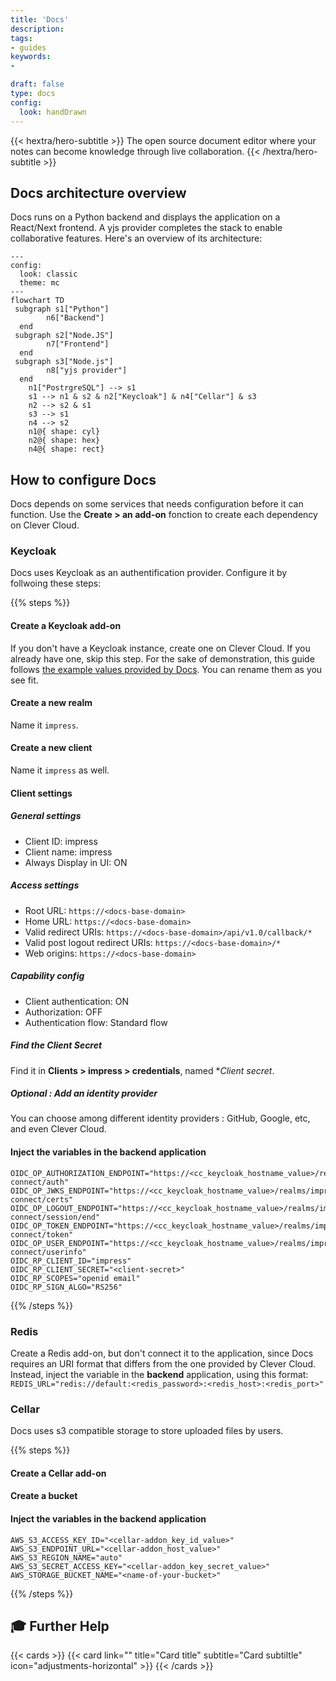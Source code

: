 ```yaml
---
title: 'Docs'
description: 
tags:
- guides
keywords:
- 

draft: false
type: docs
config:
  look: handDrawn
---
```


{{< hextra/hero-subtitle >}}
  The open source document editor where your notes can become knowledge through live collaboration.
{{< /hextra/hero-subtitle >}}

## Docs architecture overview

Docs runs on a Python backend and displays the application on a React/Next frontend. A yjs provider completes the stack to enable collaborative features. Here's an overview of its architecture:

```mermaid
---
config:
  look: classic
  theme: mc
---
flowchart TD
 subgraph s1["Python"]
        n6["Backend"]
  end
 subgraph s2["Node.JS"]
        n7["Frontend"]
  end
 subgraph s3["Node.js"]
        n8["yjs provider"]
  end
    n1["PostrgreSQL"] --> s1
    s1 --> n1 & s2 & n2["Keycloak"] & n4["Cellar"] & s3
    n2 --> s2 & s1
    s3 --> s1
    n4 --> s2
    n1@{ shape: cyl}
    n2@{ shape: hex}
    n4@{ shape: rect}
```

## How to configure Docs

Docs depends on some services that needs configuration before it can function. Use the **Create > an add-on** fonction to create each dependency on Clever Cloud.

### Keycloak

Docs uses Keycloak as an authentification provider. Configure it by follwoing these steps:

{{% steps %}}

#### Create a Keycloak add-on

If you don't have a Keycloak instance, create one on Clever Cloud. If you already have one, skip this step. For the sake of demonstration, this guide follows [the example values provided by Docs](https://github.com/suitenumerique/docs/blob/main/docs/examples/impress.values.yaml). You can rename them as you see fit.

#### Create a new realm

Name it `impress`.

#### Create a new client

Name it `impress` as well.

#### Client settings

##### General settings

- Client ID: impress
- Client name: impress
- Always Display in UI: ON

##### Access settings

- Root URL: `https://<docs-base-domain>`
- Home URL: `https://<docs-base-domain>`
- Valid redirect URIs: `https://<docs-base-domain>/api/v1.0/callback/*`
- Valid post logout redirect URIs: `https://<docs-base-domain>/*`
- Web origins: `https://<docs-base-domain>`

##### Capability config

- Client authentication: ON
- Authorization: OFF
- Authentication flow: Standard flow

##### Find the Client Secret

Find it in **Clients > impress > credentials**, named **Client secret*.

##### Optional : Add an identity provider

You can choose among different identity providers : GitHub, Google, etc, and even Clever Cloud.

#### Inject the variables in the **backend** application

```env
OIDC_OP_AUTHORIZATION_ENDPOINT="https://<cc_keycloak_hostname_value>/realms/impress/protocol/openid-connect/auth"
OIDC_OP_JWKS_ENDPOINT="https://<cc_keycloak_hostname_value>/realms/impress/protocol/openid-connect/certs"
OIDC_OP_LOGOUT_ENDPOINT="https://<cc_keycloak_hostname_value>/realms/impress/protocol/openid-connect/session/end"
OIDC_OP_TOKEN_ENDPOINT="https://<cc_keycloak_hostname_value>/realms/impress/protocol/openid-connect/token"
OIDC_OP_USER_ENDPOINT="https://<cc_keycloak_hostname_value>/realms/impress/protocol/openid-connect/userinfo"
OIDC_RP_CLIENT_ID="impress"
OIDC_RP_CLIENT_SECRET="<client-secret>"
OIDC_RP_SCOPES="openid email"
OIDC_RP_SIGN_ALGO="RS256"
```

{{% /steps %}}

### Redis

Create a Redis add-on, but don't connect it to the application, since Docs requires an URI format that differs from the one provided by Clever Cloud. Instead, inject the variable in the **backend** application, using this format: `REDIS_URL="redis://default:<redis_password>:<redis_host>:<redis_port>"`

### Cellar

Docs uses s3 compatible storage to store uploaded files by users.

{{% steps %}}

#### Create a Cellar add-on

#### Create a bucket

#### Inject the variables in the **backend** application

```env
AWS_S3_ACCESS_KEY_ID="<cellar-addon_key_id_value>"
AWS_S3_ENDPOINT_URL="<cellar-addon_host_value>"
AWS_S3_REGION_NAME="auto"
AWS_S3_SECRET_ACCESS_KEY="<cellar-addon_key_secret_value>"
AWS_STORAGE_BUCKET_NAME="<name-of-your-bucket>"
```

{{% /steps %}}

## 🎓 Further Help

{{< cards >}}
  {{< card link="" title="Card title" subtitle="Card subtiltle" icon="adjustments-horizontal" >}}
{{< /cards >}}